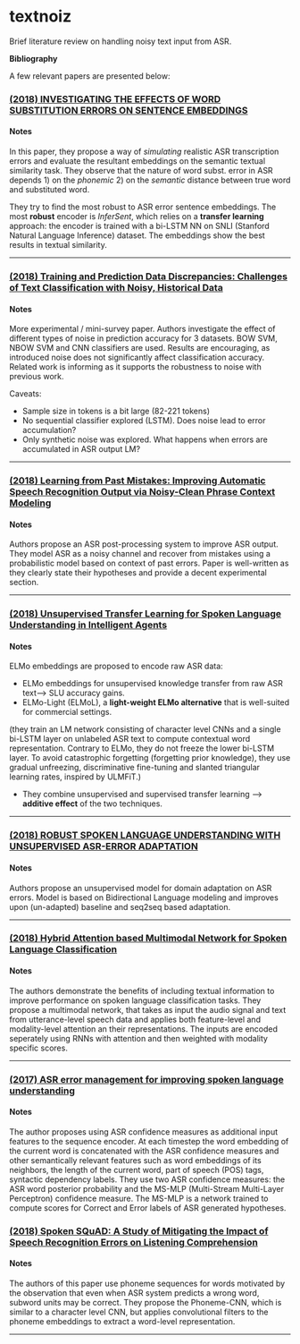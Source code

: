 # textnoiz
Brief literature review on handling noisy text input from ASR.


**Bibliography**

A few relevant papers are presented below:

### [(2018) INVESTIGATING THE EFFECTS OF WORD SUBSTITUTION ERRORS ON SENTENCE EMBEDDINGS](https://arxiv.org/pdf/1811.07021.pdf)

#### Notes

In this paper, they propose a way of *simulating* realistic ASR transcription errors and evaluate the resultant embeddings on the semantic textual similarity task. 
They observe that the nature of word subst. error in ASR depends 1) on the *phonemic*  2) on the *semantic* distance between true word and substituted word.
    
They try to find the most robust to ASR error sentence embeddings. The most **robust** encoder is *InferSent*, which relies on a **transfer learning** approach: the encoder is trained with a bi-LSTM NN on SNLI (Stanford Natural Language Inference) dataset. The embeddings show the best results in textual similarity.

---


### [(2018) Training and Prediction Data Discrepancies: Challenges of Text Classification with Noisy, Historical Data](https://arxiv.org/pdf/1809.04019.pdf)

#### Notes

More experimental / mini-survey paper. Authors investigate the effect of different types of noise in prediction accuracy for 3 datasets. BOW SVM, NBOW SVM and CNN classifiers are used. Results are encouraging, as introduced noise does not significantly affect classification accuracy. Related work is informing as it supports the robustness to noise with previous work. 

Caveats:

- Sample size in tokens is a bit large (82-221 tokens)  
- No sequential classifier explored (LSTM). Does noise lead to error accumulation?  
- Only synthetic noise was explored. What happens when errors are accumulated in ASR output LM?  

---

### [(2018) Learning from Past Mistakes: Improving Automatic Speech Recognition Output via Noisy-Clean Phrase Context Modeling](https://arxiv.org/pdf/1802.02607.pdf)

#### Notes

Authors propose an ASR post-processing system to improve ASR output. They model ASR as a noisy channel and recover from mistakes using a probabilistic model based on context of past errors. Paper is well-written as they clearly state their hypotheses and provide a decent experimental section. 

--- 

### [(2018) Unsupervised Transfer Learning for Spoken Language Understanding in Intelligent Agents](https://arxiv.org/pdf/1811.05370.pdf)

#### Notes

ELMo embeddings are proposed to encode raw ASR data:
- ELMo embeddings for unsupervised knowledge transfer from raw ASR text--> SLU accuracy gains.
- ELMo-Light (ELMoL), a **light-weight ELMo alternative** that is well-suited for commercial settings.

(they train an LM network consisting of character level CNNs and a single bi-LSTM layer on unlabeled
ASR text to compute contextual word representation. Contrary to ELMo, they do not freeze the lower bi-LSTM layer. 
To avoid catastrophic forgetting (forgetting prior knowledge), they use gradual unfreezing, discriminative fine-tuning       and slanted triangular learning rates, inspired by ULMFiT.)

- They combine unsupervised and supervised transfer learning --> **additive effect** of the two techniques.

--- 

### [(2018) ROBUST SPOKEN LANGUAGE UNDERSTANDING WITH UNSUPERVISED ASR-ERROR ADAPTATION](https://speechlab.sjtu.edu.cn/papers/sz128-zhu-icassp18.pdf)

#### Notes

Authors propose an unsupervised model for domain adaptation on ASR errors. Model is based on Bidirectional Language modeling and improves upon (un-adapted) baseline and seq2seq based adaptation.


---

### [(2018) Hybrid Attention based Multimodal Network for Spoken Language Classification](http://www.aclweb.org/anthology/C18-1201)

#### Notes

The authors demonstrate the benefits of including textual information to improve performance on spoken language classification tasks.
They propose a multimodal network, that takes as input the audio signal and text from utterance-level speech data and applies both feature-level and modality-level attention an their representations.
The inputs are encoded seperately using RNNs with attention and then weighted with modality specific scores.


---

### [(2017) ASR error management for improving spoken language understanding](https://arxiv.org/pdf/1705.09515.pdf)

#### Notes

The author proposes using ASR confidence measures as additional input features to the sequence encoder.
At each timestep the word embedding of the current word is concatenated with the ASR confidence measures and other semantically relevant features such as word embeddings of its neighbors, the length of the current word, part of speech (POS) tags, syntactic dependency labels.
They use two ASR confidence measures: the ASR word posterior probability and the MS-MLP (Multi-Stream Multi-Layer Perceptron) confidence measure. The MS-MLP is a network trained to compute scores for Correct and Error labels of ASR generated hypotheses. 


### [(2018) Spoken SQuAD: A Study of Mitigating the Impact of Speech Recognition Errors on Listening Comprehension](https://arxiv.org/pdf/1804.00320.pdf)

#### Notes

The authors of this paper use phoneme sequences for words motivated by the observation that even when ASR system predicts a wrong word, subword units may be correct. They propose the Phoneme-CNN, which is similar to a character level CNN, but applies convolutional filters to the phoneme embeddings to extract a word-level representation.

---
